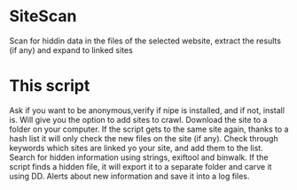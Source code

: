 # SiteScan
Scan for hiddin data in the files of the selected website, extract the results (if any) and expand to linked sites

# This script
Ask if you want to be anonymous,verify if nipe is installed, and if not, install is.
Will give you the option to add sites to crawl.
Download the site to a folder on your computer.
If the script gets to the same site again, thanks to a hash list it will only check the new files on the site (if any).
Check through keywords which sites are linked yo your site, and add them to the list.
Search for hidden information using strings, exiftool and binwalk.
If the script finds a hidden file, it will export it to a separate folder and carve it using DD.
Alerts about new information and save it into a log files.

